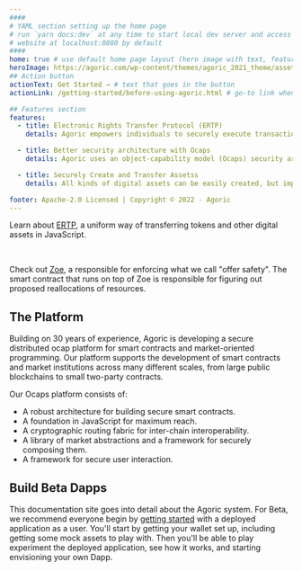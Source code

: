 ```yaml
---
####
# YAML section setting up the home page
# run `yarn docs:dev` at any time to start local dev server and access
# website at localhost:8080 by default
####
home: true # use default home page layout (hero image with text, features section)
heroImage: https://agoric.com/wp-content/themes/agoric_2021_theme/assets/img/logo.svg
## Action button
actionText: Get Started → # text that goes in the button
actionLink: /getting-started/before-using-agoric.html # go-to link when clicking on button

## Features section
features:
  - title: Electronic Rights Transfer Protocol (ERTP)
    details: Agoric empowers individuals to securely execute transactions, establish new markets, and craft novel patterns of exchange — without centralized control.

  - title: Better security architecture with Ocaps
    details: Agoric uses an object-capability model (Ocaps) security architecture, in which access to a programming object itself is the authority to use the object.

  - title: Securely Create and Transfer Assetss
    details: All kinds of digital assets can be easily created, but importantly, they can be transferred in exactly the same ways, with exactly the same security properties.

footer: Apache-2.0 Licensed | Copyright © 2022 - Agoric
---
```


<div class="flex flex--column flex--center">
  <p>
    Learn about <a href="/getting-started/ertp-introduction.html">ERTP</a>, a uniform way of transferring tokens and other digital assets in JavaScript.
  </p>
  <Button-Action-Link
    text="Explore ERTP"
    link="/ertp/guide/"
  />
</div>
<br>
<div class="flex flex--column flex--center">
  <p>Check out <a href="/getting-started/intro-zoe.html">Zoe</a>, a responsible for enforcing what we call "offer safety". The smart contract that runs on top of Zoe is responsible for figuring out proposed reallocations of resources.
  </p>
  <Button-Action-Link
    text="Build on Zoe"
    link="/zoe/guide/"
  />
</div>

## The Platform
Building on 30 years of experience, Agoric is developing a secure distributed ocap platform for smart contracts and market-oriented programming. Our platform supports the development of smart contracts and market institutions across many different scales, from large public blockchains to small two-party contracts.

Our Ocaps platform consists of:

- A robust architecture for building secure smart contracts.
- A foundation in JavaScript for maximum reach.
- A cryptographic routing fabric for inter-chain interoperability.
- A library of market abstractions and a framework for securely composing them.
- A framework for secure user interaction.

## Build Beta Dapps

This documentation site goes into detail about the Agoric system. For Beta, we recommend everyone begin by [getting started](/getting-started/beta.md) with a deployed application as a user. You'll start by getting your wallet set up, including getting some mock assets to play with. Then you'll be able to play experiment the deployed application, see how it works, and starting envisioning your own Dapp.